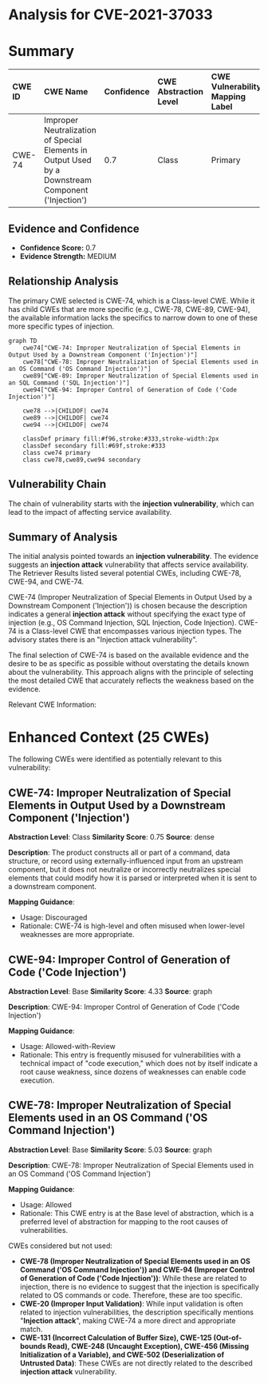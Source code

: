 # Analysis for CVE-2021-37033

# Summary
| CWE ID  | CWE Name                                                                                                 | Confidence | CWE Abstraction Level | CWE Vulnerability Mapping Label | CWE-Vulnerability Mapping Notes |
| :-------- | :--------------------------------------------------------------------------------------------------------- | :--------- | :---------------------- | :------------------------------ | :-------------------------------- |
| CWE-74    | Improper Neutralization of Special Elements in Output Used by a Downstream Component ('Injection') | 0.7        | Class                   | Primary                         | Allowed-with-Review               |

## Evidence and Confidence

*   **Confidence Score:** 0.7
*   **Evidence Strength:** MEDIUM

## Relationship Analysis
The primary CWE selected is CWE-74, which is a Class-level CWE. While it has child CWEs that are more specific (e.g., CWE-78, CWE-89, CWE-94), the available information lacks the specifics to narrow down to one of these more specific types of injection.

```mermaid
graph TD
    cwe74["CWE-74: Improper Neutralization of Special Elements in Output Used by a Downstream Component ('Injection')"]
    cwe78["CWE-78: Improper Neutralization of Special Elements used in an OS Command ('OS Command Injection')"]
    cwe89["CWE-89: Improper Neutralization of Special Elements used in an SQL Command ('SQL Injection')"]
    cwe94["CWE-94: Improper Control of Generation of Code ('Code Injection')"]
    
    cwe78 -->|CHILDOF| cwe74
    cwe89 -->|CHILDOF| cwe74
    cwe94 -->|CHILDOF| cwe74
    
    classDef primary fill:#f96,stroke:#333,stroke-width:2px
    classDef secondary fill:#69f,stroke:#333
    class cwe74 primary
    class cwe78,cwe89,cwe94 secondary
```

## Vulnerability Chain
The chain of vulnerability starts with the **injection vulnerability**, which can lead to the impact of affecting service availability.

## Summary of Analysis
The initial analysis pointed towards an **injection vulnerability**. The evidence suggests an **injection attack** vulnerability that affects service availability. The Retriever Results listed several potential CWEs, including CWE-78, CWE-94, and CWE-74.

CWE-74 (Improper Neutralization of Special Elements in Output Used by a Downstream Component ('Injection')) is chosen because the description indicates a general **injection attack** without specifying the exact type of injection (e.g., OS Command Injection, SQL Injection, Code Injection). CWE-74 is a Class-level CWE that encompasses various injection types. The advisory states there is an "Injection attack vulnerability".

The final selection of CWE-74 is based on the available evidence and the desire to be as specific as possible without overstating the details known about the vulnerability. This approach aligns with the principle of selecting the most detailed CWE that accurately reflects the weakness based on the evidence.

Relevant CWE Information:

# Enhanced Context (25 CWEs)
The following CWEs were identified as potentially relevant to this vulnerability:

## CWE-74: Improper Neutralization of Special Elements in Output Used by a Downstream Component ('Injection')
**Abstraction Level**: Class
**Similarity Score**: 0.75
**Source**: dense

**Description**:
The product constructs all or part of a command, data structure, or record using externally-influenced input from an upstream component, but it does not neutralize or incorrectly neutralizes special elements that could modify how it is parsed or interpreted when it is sent to a downstream component.

**Mapping Guidance**:
- Usage: Discouraged
- Rationale: CWE-74 is high-level and often misused when lower-level weaknesses are more appropriate.

## CWE-94: Improper Control of Generation of Code ('Code Injection')
**Abstraction Level**: Base
**Similarity Score**: 4.33
**Source**: graph

**Description**:
CWE-94: Improper Control of Generation of Code ('Code Injection')

**Mapping Guidance**:
- Usage: Allowed-with-Review
- Rationale: This entry is frequently misused for vulnerabilities with a technical impact of "code execution," which does not by itself indicate a root cause weakness, since dozens of weaknesses can enable code execution.

## CWE-78: Improper Neutralization of Special Elements used in an OS Command ('OS Command Injection')
**Abstraction Level**: Base
**Similarity Score**: 5.03
**Source**: graph

**Description**:
CWE-78: Improper Neutralization of Special Elements used in an OS Command ('OS Command Injection')

**Mapping Guidance**:
- Usage: Allowed
- Rationale: This CWE entry is at the Base level of abstraction, which is a preferred level of abstraction for mapping to the root causes of vulnerabilities.

CWEs considered but not used:

*   **CWE-78 (Improper Neutralization of Special Elements used in an OS Command ('OS Command Injection')) and CWE-94 (Improper Control of Generation of Code ('Code Injection'))**: While these are related to injection, there is no evidence to suggest that the injection is specifically related to OS commands or code. Therefore, these are too specific.
*   **CWE-20 (Improper Input Validation)**: While input validation is often related to injection vulnerabilities, the description specifically mentions "**Injection attack**", making CWE-74 a more direct and appropriate match.
*   **CWE-131 (Incorrect Calculation of Buffer Size), CWE-125 (Out-of-bounds Read), CWE-248 (Uncaught Exception), CWE-456 (Missing Initialization of a Variable), and CWE-502 (Deserialization of Untrusted Data)**: These CWEs are not directly related to the described **injection attack** vulnerability.